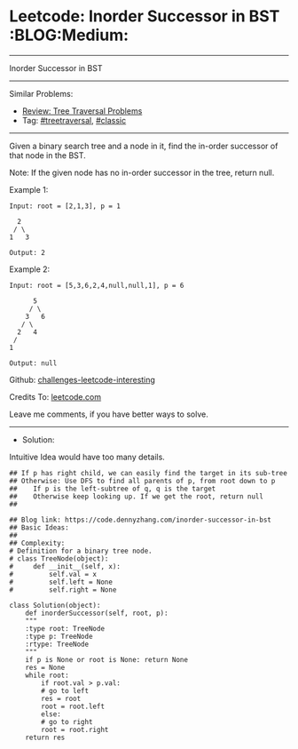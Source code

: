 
# Leetcode: Inorder Successor in BST     :BLOG:Medium:

---

Inorder Successor in BST  

---

Similar Problems:  

-   [Review: Tree Traversal Problems](https://code.dennyzhang.com/review-treetraversal)
-   Tag: [#treetraversal](https://code.dennyzhang.com/tag/treetraversal), [#classic](https://code.dennyzhang.com/tag/classic)

---

Given a binary search tree and a node in it, find the in-order successor of that node in the BST.  

Note: If the given node has no in-order successor in the tree, return null.  

Example 1:  

    Input: root = [2,1,3], p = 1
    
      2
     / \
    1   3
    
    Output: 2

Example 2:  

    Input: root = [5,3,6,2,4,null,null,1], p = 6
    
          5
         / \
        3   6
       / \
      2   4
     /   
    1
    
    Output: null

Github: [challenges-leetcode-interesting](https://github.com/DennyZhang/challenges-leetcode-interesting/tree/master/problems/inorder-successor-in-bst)  

Credits To: [leetcode.com](https://leetcode.com/problems/inorder-successor-in-bst/description/)  

Leave me comments, if you have better ways to solve.  

---

-   Solution:

Intuitive Idea would have too many details.  

    ## If p has right child, we can easily find the target in its sub-tree
    ## Otherwise: Use DFS to find all parents of p, from root down to p
    ##    If p is the left-subtree of q, q is the target
    ##    Otherwise keep looking up. If we get the root, return null
    ##

    ## Blog link: https://code.dennyzhang.com/inorder-successor-in-bst
    ## Basic Ideas:
    ## 
    ## Complexity:
    # Definition for a binary tree node.
    # class TreeNode(object):
    #     def __init__(self, x):
    #         self.val = x
    #         self.left = None
    #         self.right = None
    
    class Solution(object):
        def inorderSuccessor(self, root, p):
    	"""
    	:type root: TreeNode
    	:type p: TreeNode
    	:rtype: TreeNode
    	"""
    	if p is None or root is None: return None
    	res = None
    	while root:
    	    if root.val > p.val:
    		# go to left
    		res = root
    		root = root.left
    	    else:
    		# go to right
    		root = root.right
    	return res

